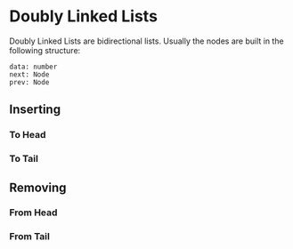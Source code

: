 # Doubly Linked Lists
Doubly Linked Lists are bidirectional lists. Usually the nodes are built in the following structure:
```
data: number
next: Node
prev: Node
```

## Inserting

### To Head

### To Tail

## Removing

### From Head

### From Tail
